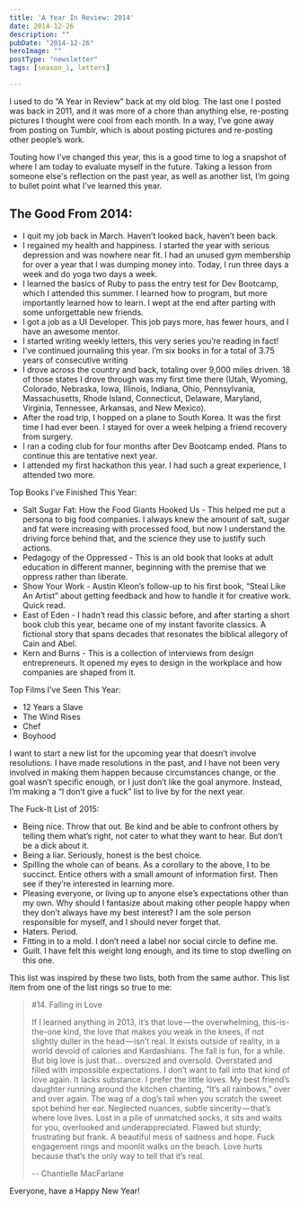 ```yaml
---
title: 'A Year In Review: 2014'
date: 2014-12-26
description: ""
pubDate: "2014-12-26"
heroImage: ""
postType: "newsletter"
tags: [season_1, letters]

---
```




I used to do “A Year in Review" back at my old blog. The last one I posted was back in 2011, and it was more of a chore than anything else, re-posting pictures I thought were cool from each month. In a way, I’ve gone away from posting on Tumblr, which is about posting pictures and re-posting other people’s work.

Touting how I’ve changed this year, this is a good time to log a snapshot of where I am today to evaluate myself in the future. Taking a lesson from someone else's reflection on the past year, as well as another list, I’m going to bullet point what I’ve learned this year.

## The Good From 2014:
- I quit my job back in March. Haven’t looked back, haven’t been back.
- I regained my health and happiness. I started the year with serious depression and was nowhere near fit. I had an unused gym membership for over a year that I was dumping money into. Today, I run three days a week and do yoga two days a week.
- I learned the basics of Ruby to pass the entry test for Dev Bootcamp, which I attended this summer. I learned how to program, but more importantly learned how to learn. I wept at the end after parting with some unforgettable new friends.
- I got a job as a UI Developer. This job pays more, has fewer hours, and I have an awesome mentor.
- I started writing weekly letters, this very series you’re reading in fact!
- I’ve continued journaling this year. I’m six books in for a total of 3.75 years of consecutive writing
- I drove across the country and back, totaling over 9,000 miles driven. 18 of those states I drove through was my first time there (Utah, Wyoming, Colorado, Nebraska, Iowa, Illinois, Indiana, Ohio, Pennsylvania, Massachusetts, Rhode Island, Connecticut, Delaware, Maryland, Virginia, Tennessee, Arkansas, and New Mexico).
- After the road trip, I hopped on a plane to South Korea. It was the first time I had ever been. I stayed for over a week helping a friend recovery from surgery.
- I ran a coding club for four months after Dev Bootcamp ended. Plans to continue this are tentative next year.
- I attended my first hackathon this year. I had such a great experience, I attended two more.

Top Books I’ve Finished This Year:

- Salt Sugar Fat: How the Food Giants Hooked Us - This helped me put a persona to big food companies.
I always knew the amount of salt, sugar and fat were increasing with processed food,
but now I understand the driving force behind that, and the science they use to justify such actions.
- Pedagogy of the Oppressed - This is an old book that looks at adult education in different manner, beginning with the premise that we oppress rather than liberate.
- Show Your Work - Austin Kleon’s follow-up to his first book, “Steal Like An Artist” about getting feedback and how to handle it for creative work. Quick read.
- East of Eden - I hadn’t read this classic before, and after starting a short book club this year, became one of my instant favorite classics. A fictional story that spans decades that resonates the biblical allegory of Cain and Abel.
- Kern and Burns - This is a collection of interviews from design entrepreneurs. It opened my eyes to design in the workplace and how companies are shaped from it.

Top Films I’ve Seen This Year:

- 12 Years a Slave
- The Wind Rises
- Chef
- Boyhood

I want to start a new list for the upcoming year that doesn’t involve resolutions. I have made resolutions in the past, and I have not been very involved in making them happen because circumstances change, or the goal wasn’t specific enough, or I just don’t like the goal anymore. Instead, I’m making a “I don’t give a fuck” list to live by for the next year.

The Fuck-It List of 2015:
- Being nice. Throw that out. Be kind and be able to confront others by telling them what’s right, not cater to what they want to hear. But don’t  be a dick about it.
- Being a liar. Seriously, honest is the best choice.
- Spilling the whole can of beans. As a corollary to the above, I to be succinct. Entice others with a small amount of information first. Then see if they’re interested in learning more.
- Pleasing everyone, or living up to anyone else’s expectations other than my own. Why should I fantasize about making other people happy when they don’t always have my best interest? I am the sole person responsible for myself, and I should never forget that.
- Haters. Period.
- Fitting in to a mold. I don’t need a label nor social circle to define me.
- Guilt. I have felt this weight long enough, and its time to stop dwelling on this one.

This list was inspired by these two lists, both from the same author. This list item from one of the list rings so true to me:

> #14. Falling in Love
>
> If I learned anything in 2013, it’s that love — the overwhelming, this-is-the-one kind, the love that makes you weak in the knees, if not slightly duller in the head — isn’t real. It exists outside of reality, in a world devoid of calories and Kardashians. The fall is fun, for a while. But big love is just that… oversized and oversold. Overstated and filled with impossible expectations. I don’t want to fall into that kind of love again. It lacks substance. I prefer the little loves. My best friend’s daughter running around the kitchen chanting, “It’s all rainbows,” over and over again. The wag of a dog’s tail when you scratch the sweet spot behind her ear. Neglected nuances, subtle sincerity — that’s where love lives. Lost in a pile of unmatched socks, it sits and waits for you, overlooked and underappreciated. Flawed but sturdy; frustrating but frank. A beautiful mess of sadness and hope. Fuck engagement rings and moonlit walks on the beach. Love hurts because that’s the only way to tell that it’s real.
>
> -- Chantielle MacFarlane

Everyone, have a Happy New Year!
